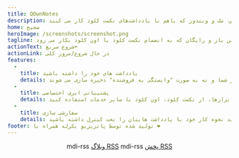 ```yaml
---
title: QOwnNotes
description: یادداشت مارک داون متن باز به کار رفته برای لینوکس، مک و ویندوز که باهم با یادداشت‌های نکست کلود کار می کنند
home: صحیح
heroImage: /screenshots/screenshot.png
tagline: یادداشت مارک داون پرونده با متن ساده و به صورت متن باز و رایگان که به انضمام نکست کلود یا اون کلود بکار می رود
actionText: شروع سریع⬅
actionLink: در حال شروع/مرور کلی
features:
  - 
    title: یادداشت های خود را داشته باشید
    details: تمام یادداشت ها به صورت پرونده های مارک داون با متن ساده در کامپیوتر شما و نه به صورت "وابستگی به فروشنده" ذخیره سازی می شوند
  - 
    title: پشتیبانی ابری اختصاصی
    details: به منظور کار آنلاین با یادداشت هایتان یا همگام سازی آنها بین ابزارها، از نکست کلود، اون کلود یا سایر خدمات استفاده کنید
  - 
    title: سفارشی سازی
    details: با توجه به کاملاً قابل شخصی سازی و قابل نوشتن بودن، می توانید نحوه کار خود با یادداشت هایتان را تحت کنترل داشته باشید
footer: تولید شده توسط پاتریزیو بکرله همراه با ❤️
---
```


<div class="rss-block">
    <v-chip outlined><v-icon left>mdi-rss</v-icon> <a href="https://feeds.feedburner.com/QOwnNotesBlog">وبلاگ RSS</a></v-chip>
    <v-chip outlined><v-icon left>mdi-rss</v-icon> <a href="https://feeds.feedburner.com/QOwnNotesReleases">پخش RSS</a></v-chip>
</div>

<Poll />

<style>
    .rss-block { text-align: center; margin-bottom: 20px; }
</style>
